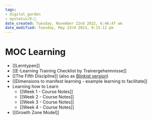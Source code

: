 ```yaml
---
tags: 
- digital_garden
- epstatus/0-🌰
date_created: Tuesday, November 22nd 2022, 6:46:47 am
date_modified: Tuesday, May 23rd 2023, 9:15:12 pm
---
```

# MOC Learning
+ [[Lerntypen]]
+ [[E-Learning Training Checklist by Trainergeheimnisse]]
+ [[The Fifth Discipline]] (also as [Blinkist version](https://www.blinkist.com/en/app/books/the-fifth-discipline-en))
+ [[Dimensions to manifest learning - example learning to facilitate]]
+ Learning how to Learn
	+ [[Week 1 - Course Notes]]
	+ [[Week 2 - Course Notes]]
	+ [[Week 3 - Course Notes]]
	+ [[Week 4 - Course Notes]]
+ [[Growth Zone Model]]